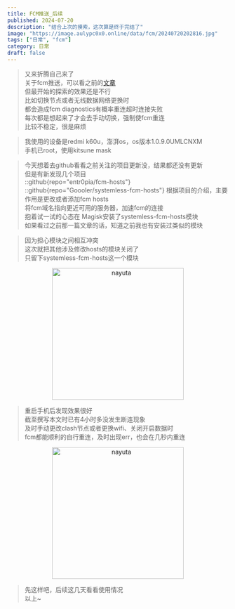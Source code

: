 ```yaml
---
title: FCM推送_后续
published: 2024-07-20
description: "结合上次的摸索，这次算是终于完结了"
image: "https://image.aulypc0x0.online/data/fcm/20240720202816.jpg"
tags: ["日常", "fcm"]
category: 日常
draft: false
---
```


> 又来折腾自己来了  
> 关于fcm推送，可以看之前的[文章](https://blog.aulypc0x0.online/posts/fcm_push/)  
> 但最开始的探索的效果还是不行  
> 比如切换节点或者无线数据网络更换时  
> 都会造成fcm diagnostics有概率重连超时连接失败  
> 每次都是想起来了才会去手动切换，强制使fcm重连  
> 比较不稳定，很是麻烦  

> 我使用的设备是redmi k60u，澎湃os，os版本1.0.9.0UMLCNXM  
> 手机已root，使用kitsune mask  

> 今天想着去github看看之前关注的项目更新没，结果都还没有更新  
> 但是有新发现几个项目  
::github{repo="entr0pia/fcm-hosts"}
::github{repo="Goooler/systemless-fcm-hosts"}
> 根据项目的介绍，主要作用是更改或者添加fcm hosts  
> 将fcm域名指向更近可用的服务器，加速fcm的连接  
> 抱着试一试的心态在 Magisk安装了systemless-fcm-hosts模块  
> 如果看过之前那一篇文章的话，知道之前我也有安装过类似的模块  

> 因为担心模块之间相互冲突  
> 这次就把其他涉及修改hosts的模块关闭了  
> 只留下systemless-fcm-hosts这一个模块  
<center><td><img src="https://image.aulypc0x0.online/data/fcm/20240720203150.jpg" border=0 width=300 height="" title="nayuta"></td></center>

> 重启手机后发现效果很好  
> 截至撰写本文时已有4小时多没发生断连现象  
> 及时手动更改clash节点或者更换wifi、关闭开启数据时  
> fcm都能顺利的自行重连，及时出现err，也会在几秒内重连  
<center><td><img src="https://image.aulypc0x0.online/data/fcm/20240720202816.jpg" border=0 width=300 height="" title="nayuta"></td></center>

> 先这样吧，后续这几天看看使用情况  
> 以上~  